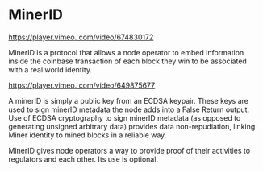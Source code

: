 # MinerID

[https://player.vimeo. com/video/674830172](https://player.vimeo.com/video/674830172)

MinerID is a protocol that allows a node operator to embed information inside the coinbase transaction of each block they win to be associated with a real world identity.

[https://player.vimeo. com/video/649875677](https://player.vimeo.com/video/649875677?h=c8bc4ff901\&badge=0\&autopause=0\&player_id=0\&app_id=58479\&loop=1\&autoplay=1\&muted=1)

A minerID is simply a public key from an ECDSA keypair. These keys are used to sign minerID metadata the node adds into a False Return output. Use of ECDSA cryptography to sign minerID metadata (as opposed to generating unsigned arbitrary data) provides data non-repudiation, linking Miner identity to mined blocks in a reliable way.

MinerID gives node operators a way to provide proof of their activities to regulators and each other. Its use is optional.
